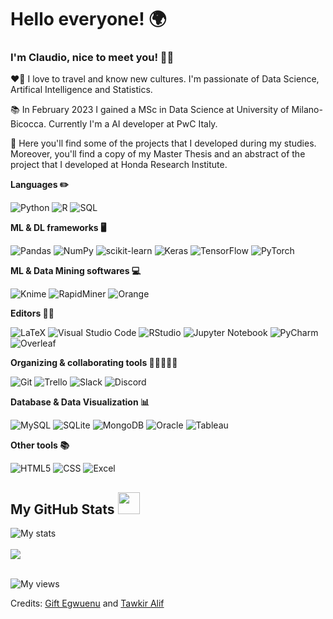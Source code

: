 <!-- Heading -->
# Hello everyone! 🌍


 <!-- About section -->
### I'm Claudio, nice to meet you! 👋🏻

❤️‍🔥 I love to travel and know new cultures. I'm passionate of Data Science, Artifical Intelligence and Statistics.

📚 In February 2023 I gained a MSc in Data Science at University of Milano-Bicocca. Currently I'm a AI developer at PwC Italy.

📍 Here you'll find some of the projects that I developed during my studies. Moreover, you'll find a copy of my Master Thesis and an abstract of the project that I developed at Honda Research Institute.


**Languages ✏️**

![Python](https://img.shields.io/badge/Python-%23CC342D?style=flat&logo=python&logoColor=white)
![R](https://img.shields.io/badge/R-%23276DC3.svg?style=flat&logo=r&logoColor=white)
![SQL](https://img.shields.io/badge/SQL-FFFF00.svg?style=flat&logo=sql&logoColor=white)


**ML & DL frameworks 🖥️**

![Pandas](https://img.shields.io/badge/Pandas-%23E4405F.svg?style=flat&logo=pandas&logoColor=white)
![NumPy](https://img.shields.io/badge/Numpy-%23013243.svg?style=flat&logo=numpy&logoColor=white)
![scikit-learn](https://img.shields.io/badge/Scikit--learn-%23F7931E.svg?style=flat&logo=scikit-learn&logoColor=white)
![Keras](https://img.shields.io/badge/Keras-%23D00000.svg?style=flat&logo=Keras&logoColor=white)
![TensorFlow](https://img.shields.io/badge/TensorFlow-%237289DA.svg?style=flat&logo=TensorFlow&logoColor=white)
![PyTorch](https://img.shields.io/badge/PyTorch-%23EE4C2C.svg?style=flat&logo=PyTorch&logoColor=white)


**ML & Data Mining softwares 💻**

![Knime](https://img.shields.io/badge/KNIME-informational?style=flat&logo=knime&logocolor=FFFF00)
![RapidMiner](https://img.shields.io/badge/RapidMiner-%23EE4C2C?style=flat&logo=rapidminer&logoColor=%234ea94b)
![Orange](https://img.shields.io/badge/Orange-informational?style=flat&color=%23F7931E)


**Editors ✍🏻**

![LaTeX](https://img.shields.io/badge/LaTeX-%23008080.svg?style=flat&logo=latex&logoColor=white)
![Visual Studio Code](https://img.shields.io/badge/Visual%20Studio%20Code-0078d7.svg?style=flat&logo=visual-studio-code&logoColor=white)
![RStudio](https://img.shields.io/badge/RStudio-4285F4?style=flat&logo=rstudio&logoColor=white)
![Jupyter Notebook](https://img.shields.io/badge/Jupyter_Notebook-%23FA0F00.svg?style=flat&logo=jupyter&logoColor=white)
![PyCharm](https://img.shields.io/badge/PyCharm-informational?style=flat&logo=pycharm&logoColor=00FF00)
![Overleaf](https://img.shields.io/badge/Overleaf-%234ea94b.svg?style=flat&logo=overleaf&logoColor=white)

**Organizing & collaborating tools 👩🏼‍🤝‍👨🏽**

![Git](https://img.shields.io/badge/Git-%2300AFF0.svg?style=flat&logo=Git&logoColor=white)
![Trello](https://img.shields.io/badge/Trello-%23026AA7.svg?style=flat&logo=Trello&logoColor=white)
![Slack](https://img.shields.io/badge/Slack-4A154B?style=flat&logo=slack&logoColor=white)
![Discord](https://img.shields.io/badge/Discord-4A154B?style=flat&logo=discord&logoColor=white)

**Database & Data Visualization 📊**

![MySQL](https://img.shields.io/badge/MySQL-008CC1.svg?style=flat&logo=mysql&logoColor=white)
![SQLite](https://img.shields.io/badge/SQLite-%2307405e.svg?&style=flat&logo=sqlite&logoColor=white")
![MongoDB](https://img.shields.io/badge/MongoDB-%234ea94b.svg?style=flat&logo=mongodb&logoColor=white)
![Oracle](https://img.shields.io/badge/Oracle-%23FF0000.svg?style=flat&logo=oracle&logoColor=white)
![Tableau](https://img.shields.io/badge/Tableau-E97627?style=flat&logo=tableau&logoColor=white)


**Other tools 📚**

![HTML5](https://img.shields.io/badge/HTML5-%23E34F26.svg?style=flat&logo=html5&logoColor=white)
![CSS](https://img.shields.io/badge/CSS-%23D00000.svg?style=flat&logo=CSS3&logoColor=white)
![Excel](https://img.shields.io/badge/Excel-%234ea94b.svg?style=flat&logo=microsoftexcel&logoColor=white)


<!-- About section: END -->

 
  <!-- GitHub section -->
 ##  My GitHub Stats <img src = "https://i.pinimg.com/originals/65/c4/f4/65c4f452571be1261e9c623f7da488ac.gif" width = 35px> 
 
 <div>
   <img align="center" src="https://streak-stats.demolab.com/?user=cmaffi4&theme=default" alt="My stats" />
   <br><br>
   <img src="https://github-readme-stats.anuraghazra1.vercel.app/api?username=cmaffi4&show_icons=true" />
   
</div>
<!-- GitHub section: END -->

<!-- Profile Views -->
<br>
<p align="left"> <img src="https://komarev.com/ghpvc/?username=cmaffi4&label=Profile%20views&color=0e75b6&style=flat" alt="My views" />
</p>

<!-- THE END -->

Credits: [Gift Egwuenu](https://github.com/lauragift21/) and [Tawkir Alif](https://github.com/TawkirAlif)
